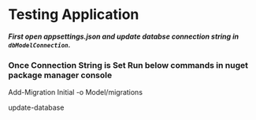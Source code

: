# Testing Application #

***First open appsettings.json and update databse connection string in `dbModelConnection`.***



### Once Connection String is Set Run below commands in nuget package manager console ### 

Add-Migration Initial -o Model/migrations

update-database
